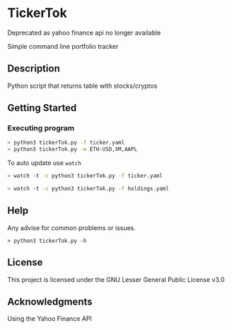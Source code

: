 # TickerTok

Deprecated as yahoo finance api no longer available

Simple command line portfolio tracker

## Description

Python script that returns table with stocks/cryptos

## Getting Started


### Executing program


```sh
> python3 tickerTok.py -f ticker.yaml 
> python3 tickerTok.py -w ETH-USD,XM,AAPL
```

To auto update use `watch`
```sh
> watch -t -c python3 tickerTok.py -f ticker.yaml
```
```sh
> watch -t -c python3 tickerTok.py -f holdings.yaml
```

## Help

Any advise for common problems or issues.
```
> python3 tickerTok.py -h
```

## License

This project is licensed under the GNU Lesser General Public License v3.0


## Acknowledgments

Using the Yahoo Finance API
